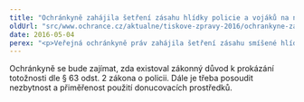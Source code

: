 ```yaml
---
title: "Ochránkyně zahájila šetření zásahu hlídky policie a vojáků na nádraží Florenc"
oldUrl: "src/www.ochrance.cz/aktualne/tiskove-zpravy-2016/ochrankyne-zahajila-setreni-zasahu-hlidky-policie-a-vojaku-na-nadrazi-florenc"
date: 2016-05-04
perex: "<p>Veřejná ochránkyně práv zahájila šetření zásahu smíšené hlídky policistů a vojáků na autobusovém nádraží Florenc vůči spícímu mladíkovi. Z veřejně dostupných zdrojů a z navazujícího tiskového prohlášení mluvčího pražské policie vyplývají možné pochybnosti o zákonnosti postupu policie. Ochránkyně vnímá znepokojení veřejnosti ohledně tohoto incidentu. Rozhodla se proto zahájit šetření z vlastní iniciativy. </p>"
---
```


<!-- imported from the old website -->

<p>Ochránkyně se bude zajímat, zda existoval zákonný důvod k prokázání totožnosti dle § 63 odst. 2 zákona o policii. Dále je třeba posoudit nezbytnost a přiměřenost použití donucovacích prostředků.</p>
